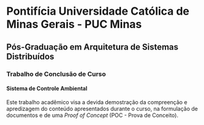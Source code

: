 # Pontifícia Universidade Católica de Minas Gerais - PUC Minas
## Pós-Graduação em Arquitetura de Sistemas Distribuídos 
### Trabalho de Conclusão de Curso
#### Sistema de Controle Ambiental

Este trabalho acadêmico visa a devida demostração da compreenção e apredizagem do conteúdo apresentados durante o curso, na formulação de documentos e de uma *Proof of Concept* (POC - Prova de Conceito).   
